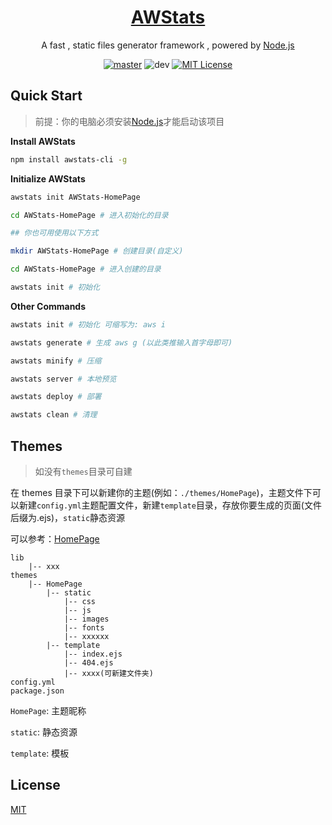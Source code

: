 <h1 align="center"><a href="https://github.com/lete114/AWStats" target="_blank">AWStats</a></h1>
<p align="center"> A fast , static files generator framework , powered by <a href="https://nodejs.org" title="https://nodejs.org">Node.js</a></p>

<p align="center">
    <a href="https://github.com/lete114/AWStats/releases/"><img src="https://img.shields.io/github/package-json/v/lete114/AWStats/master?color=%23e58a8a&label=master" alt="master"></a>
    <img src="https://img.shields.io/github/package-json/v/lete114/AWStats/dev?color=%231ab1ad&label=dev" alt="dev">
    <a href="https://github.com/lete114/AWStats/blob/master/LICENSE"><img src="https://img.shields.io/github/license/lete114/AWStats?color=FF5531" alt="MIT License"></a>
</p>

## Quick Start

> 前提：你的电脑必须安装[Node.js](https://nodejs.org/)才能启动该项目

**Install AWStats**

```bash
npm install awstats-cli -g
```

**Initialize AWStats**

```bash
awstats init AWStats-HomePage

cd AWStats-HomePage # 进入初始化的目录

## 你也可用使用以下方式

mkdir AWStats-HomePage # 创建目录(自定义)

cd AWStats-HomePage # 进入创建的目录

awstats init # 初始化
```

**Other Commands**

```bash
awstats init # 初始化 可缩写为: aws i

awstats generate # 生成 aws g (以此类推输入首字母即可)

awstats minify # 压缩

awstats server # 本地预览

awstats deploy # 部署

awstats clean # 清理
```

## Themes

> 如没有`themes`目录可自建

在 themes 目录下可以新建你的主题(例如：`./themes/HomePage`)，主题文件下可以新建`config.yml`主题配置文件，新建`template`目录，存放你要生成的页面(文件后缀为.ejs)，`static`静态资源

可以参考：[HomePage](https://github.com/lete114/AWStats-theme-HomePage)

```
lib
    |-- xxx
themes
    |-- HomePage
        |-- static
            |-- css
            |-- js
            |-- images
            |-- fonts
            |-- xxxxxx
        |-- template
            |-- index.ejs
            |-- 404.ejs
            |-- xxxx(可新建文件夹)
config.yml
package.json
```

`HomePage`: 主题昵称

`static`: 静态资源

`template`: 模板

## License

[MIT](LICENSE)
